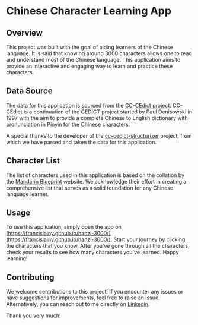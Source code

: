 # Chinese Character Learning App

## Overview

This project was built with the goal of aiding learners of the Chinese language. It is said that knowing around 3000 characters allows one to read and understand most of the Chinese language. This application aims to provide an interactive and engaging way to learn and practice these characters.

## Data Source

The data for this application is sourced from the [CC-CEdict project](https://cc-cedict.org/wiki/). CC-CEdict is a continuation of the CEDICT project started by Paul Denisowski in 1997 with the aim to provide a complete Chinese to English dictionary with pronunciation in Pinyin for the Chinese characters.

A special thanks to the developer of the [cc-cedict-structurizer](https://github.com/SilentByte/cc-cedict-structurizer/tree/7858cc1bcb4c4f115dcd9ef26756108671ba026f/cc-cedict) project, from which we have parsed and taken the data for this application.

## Character List

The list of characters used in this application is based on the collation by the [Mandarin Blueprint](https://www.mandarinblueprint.com/) website. We acknowledge their effort in creating a comprehensive list that serves as a solid foundation for any Chinese language learner.

## Usage

To use this application, simply open the app on [https://francislainy.github.io/hanzi-3000/](https://francislainy.github.io/hanzi-3000/). Start your journey by clicking the characters that you know. After you've gone through all the characters, check your results to see how many characters you've learned. Happy learning!

## Contributing

We welcome contributions to this project! If you encounter any issues or have suggestions for improvements, feel free to raise an issue. Alternatively, you can reach out to me directly on [Linkedin](https://www.linkedin.com/in/francislainycampos/). 

Thank you very much!
